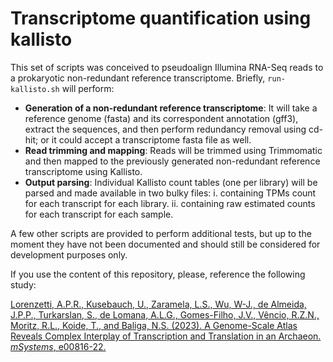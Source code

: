 # Transcriptome quantification using kallisto

This set of scripts was conceived to pseudoalign Illumina RNA-Seq reads to a prokaryotic non-redundant reference transcriptome. Briefly, `run-kallisto.sh` will perform:

* **Generation of a non-redundant reference transcriptome**: It will take a reference genome (fasta) and its correspondent annotation (gff3), extract the sequences, and then perform redundancy removal using cd-hit; or it could accept a transcriptome fasta file as well.
* **Read trimming and mapping**: Reads will be trimmed using Trimmomatic and then mapped to the previously generated non-redundant reference transcriptome using Kallisto.
* **Output parsing**: Individual Kallisto count tables (one per library) will be parsed and made available in two bulky files: i. containing TPMs count for each transcript for each library. ii. containing raw estimated counts for each transcript for each sample.

A few other scripts are provided to perform additional tests, but up to the moment they have not been documented and should still be considered for development purposes only.
 
If you use the content of this repository, please, reference the following study:  

<a href="https://doi.org/10.1128/msystems.00816-22">Lorenzetti, A.P.R., Kusebauch, U., Zaramela, L.S., Wu, W-J., de Almeida, J.P.P., Turkarslan, S., de Lomana, A.L.G., Gomes-Filho, J.V., Vêncio, R.Z.N., Moritz, R.L., Koide, T., and Baliga, N.S. (2023). A Genome-Scale Atlas Reveals Complex Interplay of Transcription and Translation in an Archaeon. <i>mSystems</i>, e00816-22.</a>

